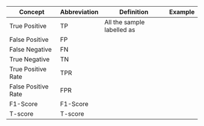 
| Concept             | Abbreviation | Definition                 | Example |
| ------------------- | ------------ | -------------------------- | ------- |
| True Positive       | TP           | All the sample labelled as |         |
| False Positive      | FP           |                            |         |
| False Negative      | FN           |                            |         |
| True Negative       | TN           |                            |         |
| True Positive Rate  | TPR          |                            |         |
| False Positive Rate | FPR          |                            |         |
| F1-Score            | F1-Score     |                            |         |
| T-score             | T-score      |                            |         |
